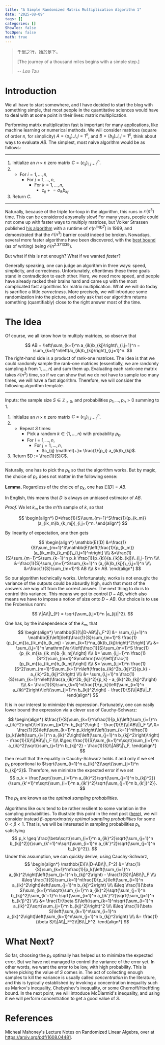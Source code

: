 ```yaml
---
title: "A Simple Randomized Matrix Multiplication Algorithm 1"
date: "2025-08-09"
tags: []
categories: []
ShowToc: false
TocOpen: false
math: true
---
```


> 千里之行，始於足下。
>
> [The journey of a thousand miles begins with a simple step.]
>
> -- *Lao Tzu*

# Introduction

We all have to start somewhere, and I have decided to start the blog with something simple, that most people in the quantitative sciences would have to deal with at some point in their lives: matrix multiplication.

Performing matrix multiplication fast is important for many applications, like machine learning or numerical methods. We will consider matrices (square of order $n$, for simplicity) $A=(a_{ij})\_{i,j=1}^n$, and $B=(b_{ij})\_{i,j=1}^n$, think about ways to evaluate $AB$. The simplest, most naive algorithm would be as follows:

***
1. Initialize an $n\times n$ zero matrix $C=(c_{ij})_{i,j=1}^n$.
2. * For $i=1,\dots,n$,
        * For $j=1,\dots,n$,
            * For $k=1,...,n$,
                * $c_{ij} \mathrel{+}= a_{ik}b_{kj}$.
3. Return $C$.
***

Naturally, because of the triple for-loop in the algorithm, this runs in $\mathcal{O}(n^3)$ time. This can be considered abysmally slow! For many years, people could not come up with faster ways to multiply matrices, but Volker Strassen published [his algorithm](https://en.wikipedia.org/wiki/Strassen_algorithm) with a runtime of $\mathcal{O}(n^{\log_2 7})$ in 1969, and demonstrated that the $\mathcal{O}(n^3)$ barrier could indeed be broken. Nowadays, several more faster algorithms have been discovered, with the [best bound](https://arxiv.org/abs/2404.16349) (as of writing) being $\mathcal{O}(n^{2.371339})$.

But what if this is not enough? What if we wanted *faster*? 

Generally speaking, one can judge an algorithm in three ways: speed, simplicity, and correctness. Unfortunately, oftentimes these three goals stand in contradiction to each other. Here, we need more speed, and people have already racked their brains hard and came up with the most complicated fast algorithms for matrix multiplication. What we will do today is sacrifice a little *correctness*. More precisely, we will introduce some randomization into the picture, and only ask that our algorithm returns something (quantifiably) close to the right answer most of the time.

# The Idea
Of course, we all know how to multiply matrices, so observe that

$$
    AB = \left(\sum_{k=1}^n a_{ik}b_{kj}\right)\_{i,j=1}^n = \sum_{k=1}^n\left(a\_{ik}b_{kj}\right)_{i,j=1}^n.
$$
The right-hand side is a product of rank-one matrices. The idea is that we could randomly sample the rank-one matrices (essentially, we are randomly sampling $k$ from $1,\dots,n$) and sum them up. Evaluating each rank-one matrix takes $\mathcal{O}(n^2)$ time, so if we can show that we do not have to sample too many times, we will have a fast algorithm. Therefore, we will consider the following algorithm template.


***
Inputs: the sample size $S\in\mathbb{Z}_{>0}$, and probabilities $p_1,...,p_n>0$ summing to $1$.
1. Initialize an $n\times n$ zero matrix $C=(c_{ij})_{i,j=1}^n$.
2. * Repeat $S$ times:
        * Pick a random $k\in\{1,\dots,n\}$ with probability $p_k$.
        * For $i=1,\dots,n$,
            * For $j=1,...,n$,
                * $c_{ij} \mathrel{+}= \frac{1}{p_i} a_{ik}b_{kj}$.
3. Return $D := \frac{1}{S}C$.
***

Naturally, one has to pick the $p_k$ so that the algorithm works. But by magic, the choice of $p_k$ does not matter in the following sense:

**Lemma.** Regardless of the choice of $p_k$, one has $\mathbb{E}[D] = AB$.

In English, this means that $D$ is always an unbiased estimator of $AB$.

*Proof.* We let $k_m$ be the $m$'th sample of $k$, so that

$$
\begin{align*}
D=\frac{1}{S}\sum_{m=1}^S\frac{1}{p_{k_m}}(a_{ik_m}b_{k_mj})_{i,j=1}^n.
\end{align*}
$$

By linearity of expectation, one then gets

$$
\begin{align*}
\mathbb{E}[D]
&=\frac{1}{S}\sum_{m=1}^S\mathbb{E}\left[\frac{1}{p_{k_m}}(a_{ik_m}b_{k_mj})\_{i,j=1}^n\right] \\\\
&=\frac{1}{S}\sum_{m=1}^S\sum_{k=1}^n p_k \frac{1}{p_{k}}(a_{ik}b_{kj})\_{i,j=1}^n \\\\
&=\frac{1}{S}\sum_{m=1}^S\sum_{k=1}^n (a_{ik}b_{kj})\_{i,j=1}^n \\\\
&=\frac{1}{S}\sum_{m=1}^S AB \\\\
&= AB.
\end{align*}
$$

So our algorithm technically works. Unfortunately, works is not enough: the variance of the outputs could be absurdly high, such that most of the answers are way off from the correct answer. The next thing to do is to control this variance. This means we got to control $D-AB$, which also means we have to impose a notion of size onto $D-AB$. Our choice is to use the Frobenius norm:

$$
\\|A\\|\_{F} = \sqrt{\sum_{i,j=1}^n |a_{ij}|^2}.
$$

One has, by the independence of the $k_m$, that
$$
\begin{align*}
\mathbb{E}[\\|D-AB\\|\_F^2] 
&= \sum_{i,j=1}^n \mathbb{E}\left[\left(\frac{1}{S}\sum_{m=1}^S \frac{1}{p_{k_m}}a_{ik_m}b_{k_mj} - \sum_{k=1}^na_{ik}b_{kj}\right)^2\right] \\\\
&= \sum_{i,j=1}^n \mathrm{Var}\left[\frac{1}{S}\sum_{m=1}^S \frac{1}{p_{k_m}}a_{ik_m}b_{k_mj}\right] \\\\
&= \sum_{i,j=1}^n \frac{1}{S^2}\sum_{m=1}^S\mathrm{Var}\left[\frac{1}{p_{k_m}}a_{ik_m}b_{k_mj}\right] \\\\
&= \sum_{i,j=1}^n \frac{1}{S^2}\sum_{m=1}^S\sum_{k=1}^n\left(\frac{a_{ik}^2b_{kj}^2}{p_k} - a_{ik}^2b_{kj}^2\right) \\\\
&= \sum_{i,j=1}^n \frac{1}{S}\sum_{k=1}^n\left(\frac{a_{ik}^2b_{kj}^2}{p_k} - a_{ik}^2b_{kj}^2\right) \\\\
&= \frac{1}{S}\sum_{k=1}^n\frac{1}{p_k}\left(\sum_{i=1}^n a_{ik}^2\right)\left(\sum_{j=1}^n b_{kj}^2\right) - \frac{1}{S}\\|AB\\|_F.
\end{align*}
$$

It is in our interest to minimize this expression. Fortunately, one can easily lower bound the expression via a clever use of Cauchy-Schwarz:

$$
\begin{align*}
&\frac{1}{S}\sum_{k=1}^n\frac{1}{p_k}\left(\sum_{i=1}^n a_{ik}^2\right)\left(\sum_{j=1}^n b_{kj}^2\right) - \frac{1}{S}\\|AB\\|\_F \\\\
&= \frac{1}{S}\left(\sum_{k=1}^n p_k\right)\left(\sum_{k=1}^n\frac{1}{p_k}\left(\sum_{i=1}^n a_{ik}^2\right)\left(\sum_{j=1}^n b_{kj}^2\right)\right) - \frac{1}{S}\\|AB\\|\_F \\\\
&\geq \frac{1}{S}\sum_{k=1}^n\sqrt{\sum_{i=1}^n a_{ik}^2}\sqrt{\sum_{j=1}^n b_{kj}^2} - \frac{1}{S}\\|AB\\|\_F,
\end{align*}
$$
then recall that the equality in Cauchy-Schwarz holds if and only if we set $p_k$ proportional to $\sqrt{\sum_{i=1}^n a_{ik}^2}\sqrt{\sum_{j=1}^n b_{kj}^2}$. Therefore, we minimize the expected error if we set
$$
p_k = \frac{\sqrt{\sum_{i=1}^n a_{ik}^2}\sqrt{\sum_{j=1}^n b_{kj}^2}}{\sum_{k'=1}^n\sqrt{\sum_{i=1}^n a_{ik'}^2}\sqrt{\sum_{j=1}^n b_{k'j}^2}}.
$$

The $p_k$ are known as the *optimal sampling probabilities*.

Algorithms like ours tend to be rather resilient to some variation in the sampling probabilities. To illustrate this point in the next post ([here](/personalpage/posts/simple-rand-matmult-2/)), we will consider instead *$\beta$-approximately optimal sampling probabilities* for some $0<\beta<1$. That is, we will be interested in sampling probabilities $p_k$ satisfying
$$
p_k \geq \frac{\beta\sqrt{\sum_{i=1}^n a_{ik}^2}\sqrt{\sum_{j=1}^n b_{kj}^2}}{\sum_{k'=1}^n\sqrt{\sum_{i=1}^n a_{ik'}^2}\sqrt{\sum_{j=1}^n b_{k'j}^2}}.
$$
Under this assumption, we can quickly derive, using Cauchy-Schwarz,
$$
\begin{align*}
\mathbb{E}[\\|D-AB\\|\_F^2] 
&= \frac{1}{S}\sum_{k=1}^n\frac{1}{p_k}\left(\sum_{i=1}^n a_{ik}^2\right)\left(\sum_{j=1}^n b_{kj}^2\right) - \frac{1}{S}\\|AB\\|\_F \\\\
&\leq \frac{1}{S}\sum_{k=1}^n\frac{1}{p_k}\left(\sum_{i=1}^n a_{ik}^2\right)\left(\sum_{j=1}^n b_{kj}^2\right) \\\\
&\leq \frac{1}{\beta S}\sum_{k=1}^n\sqrt{\sum_{i=1}^n a_{ik}^2}\sqrt{\sum_{j=1}^n b_{kj}^2}\sum_{k'=1}^n \sqrt{\sum_{i=1}^n a_{ik'}^2}\sqrt{\sum_{j=1}^n b_{k'j}^2} \\\\
&= \frac{1}{\beta S}\left(\sum_{k=1}^n\sqrt{\sum_{i=1}^n a_{ik}^2}\sqrt{\sum_{j=1}^n b_{kj}^2}\right)^2 \\\\
&\leq \frac{1}{\beta S}\left(\sum_{k=1}^n\sum_{i=1}^n a_{ik}^2\right)\left(\sum_{k=1}^n\sum_{j=1}^n b_{kj}^2\right) \\\\
&= \frac{1}{\beta S}\\|A\\|_F^2\\|B\\|_F^2.
\end{align*}
$$

# What Next?

So far, choosing the $p_k$ optimally has helped us to minimize the expected error. But we have not managed to control the variance of the error yet. In other words, we want the error to be low, with high probability. This is where picking the value of $S$ comes in. The act of collecting enough samples to kill the variance is usually called *concentration* in the literature, and this is typically established by invoking a concentration inequality such as Markov's inequality, Chebyshev's inequality, or some Chernoff/Hoeffding bound. In the next point, we will introduce McDiarmid's inequality, and using it we will perform concentration to get a good value of $S$.

# References
Micheal Mahoney's Lecture Notes on Randomized Linear Algebra, over at <https://arxiv.org/pdf/1608.04481>.